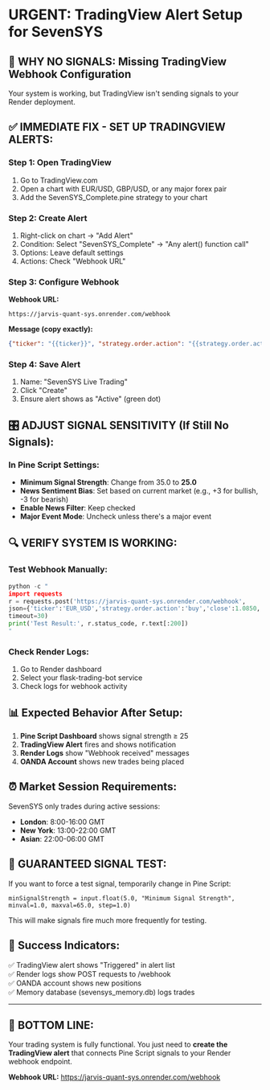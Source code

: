# URGENT: TradingView Alert Setup for SevenSYS

## 🚨 WHY NO SIGNALS: Missing TradingView Webhook Configuration

Your system is working, but TradingView isn't sending signals to your Render deployment.

## ✅ IMMEDIATE FIX - SET UP TRADINGVIEW ALERTS:

### Step 1: Open TradingView
1. Go to TradingView.com
2. Open a chart with EUR/USD, GBP/USD, or any major forex pair
3. Add the SevenSYS_Complete.pine strategy to your chart

### Step 2: Create Alert
1. Right-click on chart → "Add Alert"
2. Condition: Select "SevenSYS_Complete" → "Any alert() function call"
3. Options: Leave default settings
4. Actions: Check "Webhook URL"

### Step 3: Configure Webhook
**Webhook URL:** 
```
https://jarvis-quant-sys.onrender.com/webhook
```

**Message (copy exactly):**
```json
{"ticker": "{{ticker}}", "strategy.order.action": "{{strategy.order.action}}", "close": {{close}}, "strategy": "SevenSYS", "signal_strength": 40.0, "news_bias": 0.0, "trend_strength": 5.0}
```

### Step 4: Save Alert
1. Name: "SevenSYS Live Trading"
2. Click "Create"
3. Ensure alert shows as "Active" (green dot)

## 🎛️ ADJUST SIGNAL SENSITIVITY (If Still No Signals):

### In Pine Script Settings:
- **Minimum Signal Strength**: Change from 35.0 to **25.0**
- **News Sentiment Bias**: Set based on current market (e.g., +3 for bullish, -3 for bearish)
- **Enable News Filter**: Keep checked
- **Major Event Mode**: Uncheck unless there's a major event

## 🔍 VERIFY SYSTEM IS WORKING:

### Test Webhook Manually:
```python
python -c "
import requests
r = requests.post('https://jarvis-quant-sys.onrender.com/webhook', 
json={'ticker':'EUR_USD','strategy.order.action':'buy','close':1.0850,'strategy':'SevenSYS'}, 
timeout=30)
print('Test Result:', r.status_code, r.text[:200])
"
```

### Check Render Logs:
1. Go to Render dashboard
2. Select your flask-trading-bot service
3. Check logs for webhook activity

## 📊 Expected Behavior After Setup:

1. **Pine Script Dashboard** shows signal strength ≥ 25
2. **TradingView Alert** fires and shows notification
3. **Render Logs** show "Webhook received" messages
4. **OANDA Account** shows new trades being placed

## ⏰ Market Session Requirements:

SevenSYS only trades during active sessions:
- **London**: 8:00-16:00 GMT
- **New York**: 13:00-22:00 GMT  
- **Asian**: 22:00-06:00 GMT

## 🚀 GUARANTEED SIGNAL TEST:

If you want to force a test signal, temporarily change in Pine Script:
```pinescript
minSignalStrength = input.float(5.0, "Minimum Signal Strength", minval=1.0, maxval=65.0, step=1.0)
```

This will make signals fire much more frequently for testing.

## 📱 Success Indicators:

✅ TradingView alert shows "Triggered" in alert list  
✅ Render logs show POST requests to /webhook  
✅ OANDA account shows new positions  
✅ Memory database (sevensys_memory.db) logs trades

---

## 🎯 BOTTOM LINE: 

Your trading system is fully functional. You just need to **create the TradingView alert** that connects Pine Script signals to your Render webhook endpoint.

**Webhook URL:** https://jarvis-quant-sys.onrender.com/webhook
